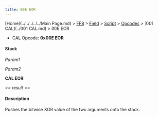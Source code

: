 ```yaml
---
title: 00E EOR
---
```


[Home](../../../../../Main Page.md) > [FF8](../../../../../FF8.md) > [Field](../../../../Field.md) > [Script](../../../Script.md) > [Opcodes](../../Opcodes.md) > [001 CAL](../001 CAL.md) > 00E EOR

-   CAL Opcode: **0x00E EOR**

#### Stack

  
*Param1*

*Param2*

**CAL EOR**

*&lt;= result &lt;=*

#### Description

Pushes the bitwise XOR value of the two arguments onto the stack.
